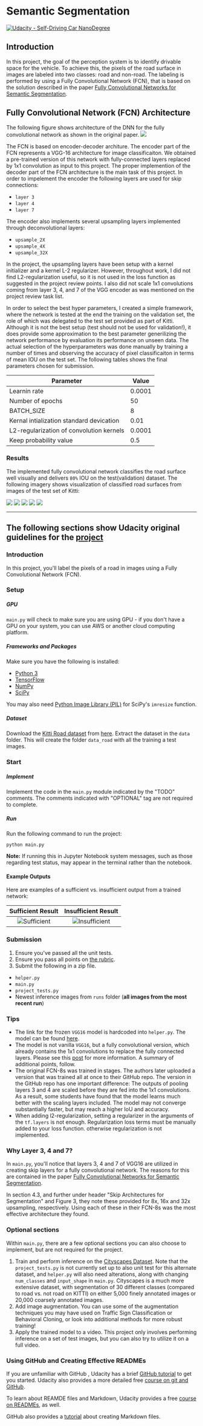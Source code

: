 # Semantic Segmentation
[![Udacity - Self-Driving Car NanoDegree](https://s3.amazonaws.com/udacity-sdc/github/shield-carnd.svg)](http://www.udacity.com/drive)

## Introduction

In this project, the goal of the perception system is to identify drivable space for the vehicle. To achieve this, the pixels of the road surface in images are labeled into two classes: road and non-road. The labeling is performed by using a Fully Convolutional Network (FCN), that is based on the solution described in the paper [Fully Convolutional Networks for Semantic Segmentation](https://arxiv.org/pdf/1605.06211.pdf).

## Fully Convolutional Network (FCN) Architecture

The following figure shows architecture of the DNN for the fully convolutional network as shown in the original paper.
![](FCN_architecture.png)

The FCN is based on encoder-decoder architure. The encoder part of the FCN represents a VGG-16 architecture for image classificaiton. We obtained a pre-trained version of this network with fully-connected layers replaced by 1x1 convolution as input to this project. The proper implemention of the decoder part of the FCN architecture is the main task of this project. In order to impelement the encoder the following layers are used for skip connections:

- `layer 3`
- `layer 4`
- `layer 7`

 The encoder also implements several upsampling layers implemented through deconvolutional layers:

 - `upsample_2X`
 - `upsample_4X`
 - `upsample_32X`

In the project, the upsampling layers have been setup with a kernel initializer and a kernel L-2 regularizer. However, throughout work, I did not find L2-regularization useful, so it is not used in the loss function as suggested in the project review points. I also did not scale 1x1 convolutions coming from layer 3, 4, and 7 of the VGG encoder as was mentioned on the project review task list.

In order to select the best hyper parameters, I created a simple framework, where the network is tested at the end the training on the validation set, the role of which was delegated to the test set provided as part of Kitti. Although it is not the best setup (test should not be used for validation!), it does provide some approximation to the best parameter generilizing the network performance by evaluation its performance on unseen data. The actual selection of the hyperparameters was done manually by training a number of times and observing the accuracy of pixel classificaiton in terms of mean IOU on the test set. The following tables shows the final parameters chosen for submission.

| Parameter                                |  Value  |
|------------------------------------------|---------|
| Learnin rate                             | 0.0001  |
| Number of epochs                         |   50    |
| BATCH_SIZE                               |    8    |
| Kernal intialization standard devication |  0.01   |
| L2-regularization of convolution kernels | 0.0001  |
| Keep probability value                   |   0.5   |


### Results

The implemented fully convolutional network classifies the road surface well visually and delivers `80%` IOU on the test(validation) dataset. The following imagery shows visualization of classified road surfaces from images of the test set of Kitti:

![](uu_000001.png)
![](uu_000010.png)
![](uu_000020.png)
![](uu_000024.png)
![](umm_000088.png)

---------------------------------------------------------------------------------
## The following sections show Udacity original guidelines for the [project](https://github.com/darienmt/CarND-Semantic-Segmentation-P2)

### Introduction
In this project, you'll label the pixels of a road in images using a Fully Convolutional Network (FCN).

### Setup
##### GPU
`main.py` will check to make sure you are using GPU - if you don't have a GPU on your system, you can use AWS or another cloud computing platform.
##### Frameworks and Packages
Make sure you have the following is installed:
 - [Python 3](https://www.python.org/)
 - [TensorFlow](https://www.tensorflow.org/)
 - [NumPy](http://www.numpy.org/)
 - [SciPy](https://www.scipy.org/)

You may also need [Python Image Library (PIL)](https://pillow.readthedocs.io/) for SciPy's `imresize` function.

##### Dataset
Download the [Kitti Road dataset](http://www.cvlibs.net/datasets/kitti/eval_road.php) from [here](http://www.cvlibs.net/download.php?file=data_road.zip).  Extract the dataset in the `data` folder.  This will create the folder `data_road` with all the training a test images.

### Start
##### Implement
Implement the code in the `main.py` module indicated by the "TODO" comments.
The comments indicated with "OPTIONAL" tag are not required to complete.
##### Run
Run the following command to run the project:
```
python main.py
```
**Note:** If running this in Jupyter Notebook system messages, such as those regarding test status, may appear in the terminal rather than the notebook.

#### Example Outputs
Here are examples of a sufficient vs. insufficient output from a trained network:

Sufficient Result          |  Insufficient Result
:-------------------------:|:-------------------------:
![Sufficient](./examples/sufficient_result.png)  |  ![Insufficient](./examples/insufficient_result.png)

### Submission
1. Ensure you've passed all the unit tests.
2. Ensure you pass all points on [the rubric](https://review.udacity.com/#!/rubrics/989/view).
3. Submit the following in a zip file.
 - `helper.py`
 - `main.py`
 - `project_tests.py`
 - Newest inference images from `runs` folder  (**all images from the most recent run**)
 
### Tips
- The link for the frozen `VGG16` model is hardcoded into `helper.py`.  The model can be found [here](https://s3-us-west-1.amazonaws.com/udacity-selfdrivingcar/vgg.zip).
- The model is not vanilla `VGG16`, but a fully convolutional version, which already contains the 1x1 convolutions to replace the fully connected layers. Please see this [post](https://s3-us-west-1.amazonaws.com/udacity-selfdrivingcar/forum_archive/Semantic_Segmentation_advice.pdf) for more information.  A summary of additional points, follow. 
- The original FCN-8s was trained in stages. The authors later uploaded a version that was trained all at once to their GitHub repo.  The version in the GitHub repo has one important difference: The outputs of pooling layers 3 and 4 are scaled before they are fed into the 1x1 convolutions.  As a result, some students have found that the model learns much better with the scaling layers included. The model may not converge substantially faster, but may reach a higher IoU and accuracy. 
- When adding l2-regularization, setting a regularizer in the arguments of the `tf.layers` is not enough. Regularization loss terms must be manually added to your loss function. otherwise regularization is not implemented.

### Why Layer 3, 4 and 7?
In `main.py`, you'll notice that layers 3, 4 and 7 of VGG16 are utilized in creating skip layers for a fully convolutional network. The reasons for this are contained in the paper [Fully Convolutional Networks for Semantic Segmentation](https://arxiv.org/pdf/1605.06211.pdf).

In section 4.3, and further under header "Skip Architectures for Segmentation" and Figure 3, they note these provided for 8x, 16x and 32x upsampling, respectively. Using each of these in their FCN-8s was the most effective architecture they found. 

### Optional sections
Within `main.py`, there are a few optional sections you can also choose to implement, but are not required for the project.

1. Train and perform inference on the [Cityscapes Dataset](https://www.cityscapes-dataset.com/). Note that the `project_tests.py` is not currently set up to also unit test for this alternate dataset, and `helper.py` will also need alterations, along with changing `num_classes` and `input_shape` in `main.py`. Cityscapes is a much more extensive dataset, with segmentation of 30 different classes (compared to road vs. not road on KITTI) on either 5,000 finely annotated images or 20,000 coarsely annotated images.
2. Add image augmentation. You can use some of the augmentation techniques you may have used on Traffic Sign Classification or Behavioral Cloning, or look into additional methods for more robust training!
3. Apply the trained model to a video. This project only involves performing inference on a set of test images, but you can also try to utilize it on a full video.
 
### Using GitHub and Creating Effective READMEs
If you are unfamiliar with GitHub , Udacity has a brief [GitHub tutorial](http://blog.udacity.com/2015/06/a-beginners-git-github-tutorial.html) to get you started. Udacity also provides a more detailed free [course on git and GitHub](https://www.udacity.com/course/how-to-use-git-and-github--ud775).

To learn about REAMDE files and Markdown, Udacity provides a free [course on READMEs](https://www.udacity.com/courses/ud777), as well. 

GitHub also provides a [tutorial](https://guides.github.com/features/mastering-markdown/) about creating Markdown files.
